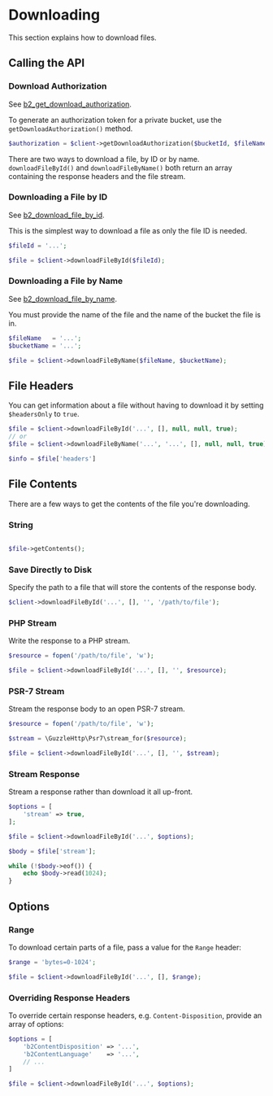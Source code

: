 # Downloading

This section explains how to download files.


## Calling the API

### Download Authorization

See [b2_get_download_authorization](https://www.backblaze.com/b2/docs/b2_get_download_authorization.html).

To generate an authorization token for a private bucket, use the `getDownloadAuthorization()` method.

```php
$authorization = $client->getDownloadAuthorization($bucketId, $fileNamePrefix, $validDuration, $options);
```

There are two ways to download a file, by ID or by name. `downloadFileById()` and `downloadFileByName()` both return an array containing the response headers and the file stream.

### Downloading a File by ID

See [b2_download_file_by_id](https://www.backblaze.com/b2/docs/b2_download_file_by_id.html).

This is the simplest way to download a file as only the file ID is needed.

```php
$fileId = '...';

$file = $client->downloadFileById($fileId);
```

### Downloading a File by Name

See [b2_download_file_by_name](https://www.backblaze.com/b2/docs/b2_download_file_by_name.html).

You must provide the name of the file and the name of the bucket the file is in.

```php
$fileName   = '...';
$bucketName = '...';

$file = $client->downloadFileByName($fileName, $bucketName);

```

## File Headers

You can get information about a file without having to download it by setting `$headersOnly` to `true`.

```php
$file = $client->downloadFileById('...', [], null, null, true);
// or
$file = $client->downloadFileByName('...', '...', [], null, null, true);

$info = $file['headers']
```

## File Contents

There are a few ways to get the contents of the file you're downloading.

### String

```php

$file->getContents();

```

### Save Directly to Disk

Specify the path to a file that will store the contents of the response body.

```php
$client->downloadFileById('...', [], '', '/path/to/file');
```

### PHP Stream

Write the response to a PHP stream.

```php
$resource = fopen('/path/to/file', 'w');

$file = $client->downloadFileById('...', [], '', $resource);
```

### PSR-7 Stream

Stream the response body to an open PSR-7 stream.

```php
$resource = fopen('/path/to/file', 'w');

$stream = \GuzzleHttp\Psr7\stream_for($resource);

$file = $client->downloadFileById('...', [], '', $stream);
```

### Stream Response

Stream a response rather than download it all up-front.

```php
$options = [
	'stream' => true,
];

$file = $client->downloadFileById('...', $options);

$body = $file['stream'];

while (!$body->eof()) {
    echo $body->read(1024);
}
```

## Options

### Range

To download certain parts of a file, pass a value for the `Range` header:

```php
$range = 'bytes=0-1024';

$file = $client->downloadFileById('...', [], $range);
```

### Overriding Response Headers

To override certain response headers, e.g. `Content-Disposition`, provide an array of options:

```php
$options = [
	'b2ContentDisposition' => '...',
	'b2ContentLanguage'    => '...',
	// ...
]

$file = $client->downloadFileById('...', $options);
```